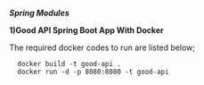 ***Spring Modules***

**1)Good API Spring Boot App With Docker**

  The required docker codes to run are listed below;
```
  docker build -t good-api . 
  docker run -d -p 8080:8080 -t good-api
  ```
  

  
  
